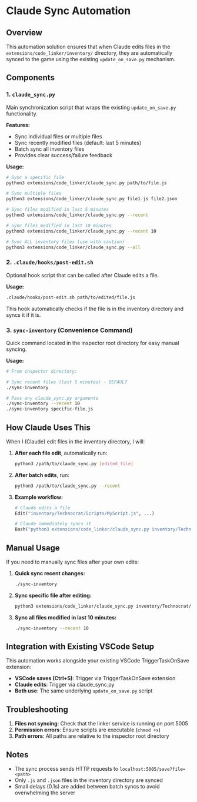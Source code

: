 # Claude Sync Automation

## Overview
This automation solution ensures that when Claude edits files in the `extensions/code_linker/inventory/` directory, they are automatically synced to the game using the existing `update_on_save.py` mechanism.

## Components

### 1. `claude_sync.py`
Main synchronization script that wraps the existing `update_on_save.py` functionality.

**Features:**
- Sync individual files or multiple files
- Sync recently modified files (default: last 5 minutes)
- Batch sync all inventory files
- Provides clear success/failure feedback

**Usage:**
```bash
# Sync a specific file
python3 extensions/code_linker/claude_sync.py path/to/file.js

# Sync multiple files
python3 extensions/code_linker/claude_sync.py file1.js file2.json

# Sync files modified in last 5 minutes
python3 extensions/code_linker/claude_sync.py --recent

# Sync files modified in last 10 minutes
python3 extensions/code_linker/claude_sync.py --recent 10

# Sync ALL inventory files (use with caution)
python3 extensions/code_linker/claude_sync.py --all
```

### 2. `.claude/hooks/post-edit.sh`
Optional hook script that can be called after Claude edits a file.

**Usage:**
```bash
.claude/hooks/post-edit.sh path/to/edited/file.js
```

This hook automatically checks if the file is in the inventory directory and syncs it if it is.

### 3. `sync-inventory` (Convenience Command)
Quick command located in the inspector root directory for easy manual syncing.

**Usage:**
```bash
# From inspector directory:

# Sync recent files (last 5 minutes) - DEFAULT
./sync-inventory

# Pass any claude_sync.py arguments
./sync-inventory --recent 10
./sync-inventory specific-file.js
```

## How Claude Uses This

When I (Claude) edit files in the inventory directory, I will:

1. **After each file edit**, automatically run:
   ```bash
   python3 /path/to/claude_sync.py [edited_file]
   ```

2. **After batch edits**, run:
   ```bash
   python3 /path/to/claude_sync.py --recent
   ```

3. **Example workflow:**
   ```python
   # Claude edits a file
   Edit("inventory/Technocrat/Scripts/MyScript.js", ...)

   # Claude immediately syncs it
   Bash("python3 extensions/code_linker/claude_sync.py inventory/Technocrat/Scripts/MyScript.js")
   ```

## Manual Usage

If you need to manually sync files after your own edits:

1. **Quick sync recent changes:**
   ```bash
   ./sync-inventory
   ```

2. **Sync specific file after editing:**
   ```bash
   python3 extensions/code_linker/claude_sync.py inventory/Technocrat/Scripts/MyScript.js
   ```

3. **Sync all files modified in last 10 minutes:**
   ```bash
   ./sync-inventory --recent 10
   ```

## Integration with Existing VSCode Setup

This automation works alongside your existing VSCode TriggerTaskOnSave extension:
- **VSCode saves (Ctrl+S)**: Trigger via TriggerTaskOnSave extension
- **Claude edits**: Trigger via claude_sync.py
- **Both use**: The same underlying `update_on_save.py` script

## Troubleshooting

1. **Files not syncing**: Check that the linker service is running on port 5005
2. **Permission errors**: Ensure scripts are executable (`chmod +x`)
3. **Path errors**: All paths are relative to the inspector root directory

## Notes
- The sync process sends HTTP requests to `localhost:5005/save?file=<path>`
- Only `.js` and `.json` files in the inventory directory are synced
- Small delays (0.1s) are added between batch syncs to avoid overwhelming the server